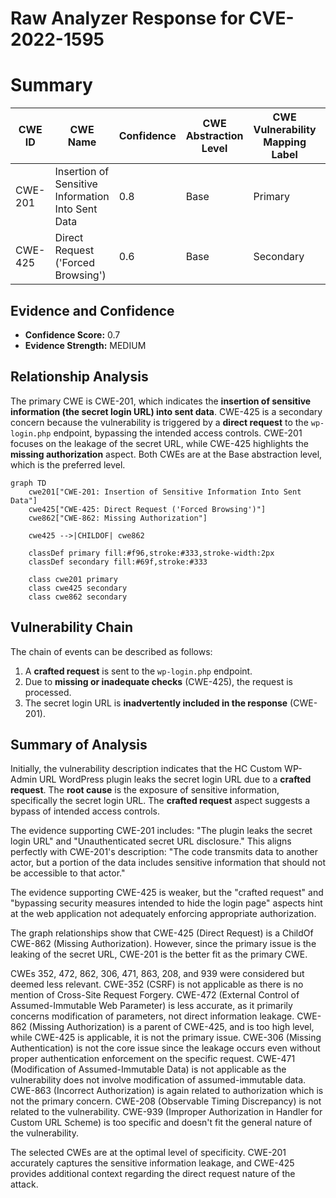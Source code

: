 # Raw Analyzer Response for CVE-2022-1595

# Summary
| CWE ID | CWE Name | Confidence | CWE Abstraction Level | CWE Vulnerability Mapping Label | CWE-Vulnerability Mapping Notes |
|---|---|---|---|---|---|
| CWE-201 | Insertion of Sensitive Information Into Sent Data | 0.8 | Base | Primary | Allowed |
| CWE-425 | Direct Request ('Forced Browsing') | 0.6 | Base | Secondary | Allowed |

## Evidence and Confidence

*   **Confidence Score:** 0.7
*   **Evidence Strength:** MEDIUM

## Relationship Analysis
The primary CWE is CWE-201, which indicates the **insertion of sensitive information (the secret login URL) into sent data**. CWE-425 is a secondary concern because the vulnerability is triggered by a **direct request** to the `wp-login.php` endpoint, bypassing the intended access controls. CWE-201 focuses on the leakage of the secret URL, while CWE-425 highlights the **missing authorization** aspect. Both CWEs are at the Base abstraction level, which is the preferred level.

```mermaid
graph TD
    cwe201["CWE-201: Insertion of Sensitive Information Into Sent Data"]
    cwe425["CWE-425: Direct Request ('Forced Browsing')"]
    cwe862["CWE-862: Missing Authorization"]
    
    cwe425 -->|CHILDOF| cwe862
    
    classDef primary fill:#f96,stroke:#333,stroke-width:2px
    classDef secondary fill:#69f,stroke:#333
    
    class cwe201 primary
    class cwe425 secondary
    class cwe862 secondary
```

## Vulnerability Chain
The chain of events can be described as follows:

1.  A **crafted request** is sent to the `wp-login.php` endpoint.
2.  Due to **missing or inadequate checks** (CWE-425), the request is processed.
3.  The secret login URL is **inadvertently included in the response** (CWE-201).

## Summary of Analysis
Initially, the vulnerability description indicates that the HC Custom WP-Admin URL WordPress plugin leaks the secret login URL due to a **crafted request**. The **root cause** is the exposure of sensitive information, specifically the secret login URL. The **crafted request** aspect suggests a bypass of intended access controls.

The evidence supporting CWE-201 includes: "The plugin leaks the secret login URL" and "Unauthenticated secret URL disclosure." This aligns perfectly with CWE-201's description: "The code transmits data to another actor, but a portion of the data includes sensitive information that should not be accessible to that actor."

The evidence supporting CWE-425 is weaker, but the "crafted request" and "bypassing security measures intended to hide the login page" aspects hint at the web application not adequately enforcing appropriate authorization.

The graph relationships show that CWE-425 (Direct Request) is a ChildOf CWE-862 (Missing Authorization). However, since the primary issue is the leaking of the secret URL, CWE-201 is the better fit as the primary CWE.

CWEs 352, 472, 862, 306, 471, 863, 208, and 939 were considered but deemed less relevant. CWE-352 (CSRF) is not applicable as there is no mention of Cross-Site Request Forgery. CWE-472 (External Control of Assumed-Immutable Web Parameter) is less accurate, as it primarily concerns modification of parameters, not direct information leakage. CWE-862 (Missing Authorization) is a parent of CWE-425, and is too high level, while CWE-425 is applicable, it is not the primary issue. CWE-306 (Missing Authentication) is not the core issue since the leakage occurs even without proper authentication enforcement on the specific request. CWE-471 (Modification of Assumed-Immutable Data) is not applicable as the vulnerability does not involve modification of assumed-immutable data. CWE-863 (Incorrect Authorization) is again related to authorization which is not the primary concern. CWE-208 (Observable Timing Discrepancy) is not related to the vulnerability. CWE-939 (Improper Authorization in Handler for Custom URL Scheme) is too specific and doesn't fit the general nature of the vulnerability.

The selected CWEs are at the optimal level of specificity. CWE-201 accurately captures the sensitive information leakage, and CWE-425 provides additional context regarding the direct request nature of the attack.